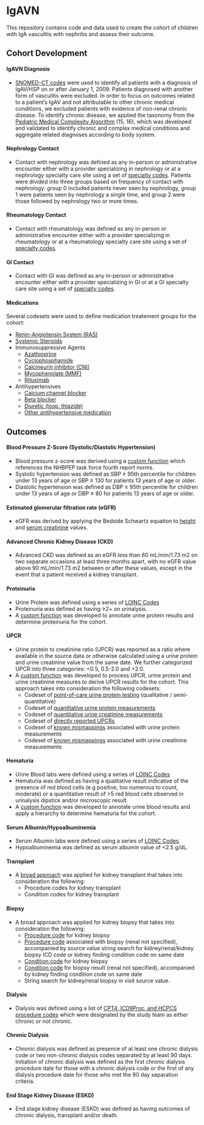 # IgAVN
This repository contains code and data used to create the cohort of children with IgA vasculitis with nephritis and assess their outcome.

## Cohort Development

#### IgAVN Diagnosis
- [SNOMED-CT codes](codesets/hsp_codeset.csv) were used to identify all patients with a diagnosis of IgAV/HSP on or after January 1, 2009. Patients diagnosed with another form of vasculitis were excluded. In order to focus on outcomes related to a patient’s IgAV and not attributable to other chronic medical conditions, we excluded patients with evidence of non-renal chronic disease. To identify chronic disease, we applied the taxonomy from the [Pediatric Medical Complexity Algorithm](codesets/pmca_icd.csv) (15, 16), which was developed and validated to identify chronic and complex medical conditions and aggregate related diagnoses according to body system. 

#### Nephrology Contact
- Contact with nephrology was defined as any in-person or administrative encounter either with a provider specializing in nephrology or at a nephrology specialty care site using a set of [specialty codes](codesets/nephr_specialty.csv). Patients were divided into three groups based on frequency of contact with nephrology: group 0 included patients never seen by nephrology, group 1 were patients seen by nephrology a single time, and group 2 were those followed by nephrology two or more times.

#### Rheumatology Contact
- Contact with rheumatology was defined as any in-person or administrative encounter either with a provider specializing in rheumatology or at a rheumatology specialty care site using a set of [specialty codes](codesets/rheum_codeset.csv). 

#### GI Contact
- Contact with GI was defined as any in-person or administrative encounter either with a provider specializing in GI or at a GI specialty care site using a set of [specialty codes](codesets/gi_codeset.csv). 

#### Medications
Several codesets were used to define medication treatement groups for the cohort:
 - [Renin-Angiotensin System (RAS)](codesets/raas.csv)
 - [Systemic Sterioids](codesets/steroids.csv)
 - Immunosuppressive Agents
   - [Azathioprine](codesets/azathioprine.csv)  
   - [Cyclophosphamide](codesets/cyclophosphamide.csv) 
   - [Calcineurin inhibitor (CNI)](codesets/tacrolimus_cyclosporine.csv)  
   - [Mycophenolate (MMF)](codesets/mycophenolate.csv)  
   - [Rituximab](codesets/rituximab.csv)  
 - Antihypertensives
   - [Calcium channel blocker](codesets/ccb.csv)
   - [Beta blocker](codesets/beta_blockers.csv) 
   - [Diuretic (loop, thiazide)](codesets/diuretics.csv)  
   - [Other antihypertensive medication](codesets/antihtn_rx.csv)  
  
## Outcomes

#### Blood Pressure Z-Score (Systolic/Diastolic Hypertension)
- Blood pressure z-score was derived using a [custom function](codes/cohort_bp_fun.R) which references the NHBPEP task force fourth report norms.
- Systolic hypertension was defined as SBP ≥ 95th percentile for children under 13 years of age or SBP ≥ 130 for patients 13 years of age or older. 
- Diastolic hypertension was defined as DBP ≥ 95th percentile for children under 13 years of age or DBP ≥ 80 for patients 13 years of age or older.

#### Estimated glomerular filtration rate (eGFR)
- eGFR was derived by applying the Bedside Schwartz equation to [height](codesets/height_codeset.csv) and [serum creatinine](codesets/serum_creatinine_codeset.csv) values.

#### Advanced Chronic Kidney Disease (CKD)
- Advanced CKD was defined as an eGFR less than 60 mL/min/1.73 m2 on two separate occasions at least three months apart, with no eGFR value above 90 mL/min/1.73 m2 between or after these values, except in the event that a patient received a kidney transplant.

#### Proteinuria
- Urine Protein was defined using a series of [LOINC Codes](codesets/urine_protein_codeset.csv)
- Proteinuria was defined as having ≥2+ on urinalysis.
- A [custom function](codes/cohort_proteinuria.R) was developed to annotate urine protein results and determine proteinuria for the cohort.
#### UPCR
- Urine protein to creatinine ratio (UPCR) was reported as a ratio where available in the source data or otherwise calculated using a urine protein and urine creatinine value from the same date. We further categorized UPCR into three categories: <0.5, 0.5-2.0 and >2.0.
- A [custom function](codes/cohort_upcr.R) was developed to process UPCR, urine protein and urine creatinine measures to derive UPCR results for the cohort. This approach takes into consideration the following codesets:
   - Codeset of [point-of-care urine protein testing](codesets/proteinuria_urinalysis_codeset.csv) (qualitative / semi-quantitative)
   - Codeset of [quantitative urine protein measurements](codesets/urine_protein.csv)
   - Codeset of [quantitative urine creatinine measurements](codesets/urine_creatinine.csv)
   - Codeset of [directly reported UPCRs](codesets/urine_prot_creat_ratio.csv)
   - Codeset of [known mismappings](codesets/prot_cpt_loinc_mismaps.csv) associated with urine protein measurements
   - Codeset of [known mismappings](codesets/creat_cpt_loinc_mismaps.csv) associated with urine creatinine measurements    
 
#### Hematuria
-  Urine Blood labs were defined using a series of [LOINC Codes](codesets/urine_blood_codeset.csv)
-  Hematuria was defined as having a qualitative result indicative of the presence of red blood cells (e.g positive, too numerous to count, moderate) or a quantitative result of >5 red blood cells observed in urinalysis dipstick and/or microscopic result. 
-  A [custom function](codes/cohort_hematuria.R) was developed to annotate urine blood results and apply a hierarchy to determine hematuria for the cohort.

#### Serum Albumin/Hypoalbuminemia
- Serum Albumin labs were defined using a series of [LOINC Codes](codesets/serum_albumin_codeset.csv).
- Hypoalbuminemia was defined as serum albumin value of <2.5 g/dL.
#### Transplant
- A [broad approach](codesets/kidney_transplant_broad_codeset.csv) was applied for kidney transplant that takes into consideration the following:
  - Procedure codes for kidney transplant
  - Condition codes for kidney transplant
#### Biopsy
- A broad approach was applied for kidney biopsy that takes into consideration the following: 
    - [Procedure code](codesets/kidney_biopsy_proc.csv) for kidney biopsy
   - [Procedure code](codesets/biopsy_proc.csv) associated with biopsy (renal not specified), accompanied by source value string search for kidney/renal/kidney biopsy ICD code or kidney finding condition code on same date
   - [Condition code](codesets/kidney_biopsy_cond.csv) for kidney biopsy
   - [Condition code](codesets/biopsy_result_cond.csv) for biopsy result (renal not specified), accompanied by kidney finding condition code on same date
   - String search for kidney/renal biopsy in visit source value.
#### Dialysis
- Dialysis was defined using a list of [CPT4, ICD9Proc, and HCPCS procedure codes](codesets/dialysis_broad.csv) which were designated by the study team as either chronic or not chronic. 
#### Chronic Dialysis
- Chronic dialysis was defined as presence of at least one chronic dialysis code or two non-chronic dialysis codes separated by at least 90 days. Initiation of chronic dialysis was defined as the first chronic dialysis procedure date for those with a chronic dialysis code or the first of any dialysis procedure date for those who met the 90 day separation criteria. 
#### End Stage Kidney Disease (ESKD)
- End stage kidney disease (ESKD) was defined as having outcomes of chronic dialysis, transplant and/or death. 

